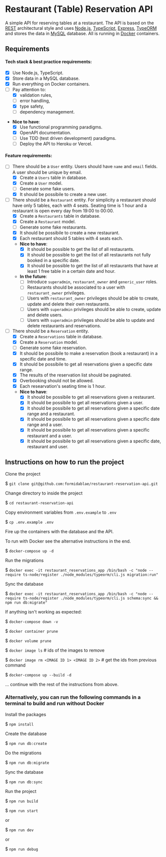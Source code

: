 # Restaurant (Table) Reservation API

A simple API for reserving tables at a restaurant.
The API is based on the [REST](https://en.wikipedia.org/wiki/Representational_state_transfer) architectural style and uses [Node.js](https://nodejs.org/), [TypeScript](https://www.typescriptlang.org/), [Express](https://expressjs.com/), [TypeORM](https://typeorm.io/) and stores the data in [MySQL](https://www.mysql.com/) database. All is running in [Docker](https://www.docker.com/) containers.

## Requirements
#### Tech stack & best practice requirements:
* [x] Use Node.js, TypeScript.
* [x] Store data in a MySQL database.
* [x] Run everything on Docker containers.
* [ ] Pay attention to:
  * [x] validation rules,
  * [ ] error handling,
  * [x] type safety,
  * [ ] dependency management.
* **Nice to have**:
  * [x] Use functional programming paradigms.
  * [x] OpenAPI documentation.
  * [ ] Use TDD (test driven development) paradigms.
  * [ ] Deploy the API to Heroku or Vercel.

#### Feature requirements:
* [ ] There should be a `User` entity. Users should have `name` and `email` fields. A user should be unique by email.
  * [x] Create a `Users` table in database.
  * [x] Create a `User` model.
  * [ ] Generate some fake users.
  * [x] It should be possibile to create a new user.
* [ ] There should be a `Restaurant` entity. For simplicity a restaurant should have only 5 tables, each with 4 seats. Seating time is 1 hour and a restaurant is open every day from 19:00 to 00:00.
  * [x] Create a `Restaurants` table in database.
  * [x] Create a `Restaurant` model.
  * [ ] Generate some fake restaurants.
  * [x] It should be possibile to create a new restaurant.
  * [x] Each restaurant should 5 tables with 4 seats each.
  * **Nice to have**:
    * [x] It should be possible to get the list of all restaurants.
    * [x] It should be possible to get the list of all restaurants not fully booked in a specific date.
    * [x] It should be possible to get the list of all restaurants that have at least 1 free table in a certain date and hour.
  * **In the future**:
    * [ ] Introduce `superadmin`, `restaurant_owner` and `generic_user` roles.
    * [ ] Restaurants should be associated to a user with `restaurant_owner` privileges.
    * [ ] Users with `restaurant_owner` privileges should be able to create, update and delete their own restaurants.
    * [ ] Users with `superadmin` privileges should be able to create, update and delete users.
    * [ ] Users with `superadmin` privileges should be able to update and delete restaurants and reservations.
* [ ] There should be a `Reservation` entity.
  * [x] Create a `Reservations` table in database.
  * [x] Create a `Reservation` model.
  * [ ] Generate some fake reservation.
  * [x] It should be possibile to make a reservation (book a restaurant) in a specific date and time.
  * [x] It should be possibile to get all reservations given a specific date range.
  * [x] The results of the reservation list should be paginated.
  * [x] Overbooking should not be allowed.
  * [x] Each researvation's seating time is 1 hour.
  * **Nice to have**:
    * [x] It should be possibile to get all reservations given a restaurant.
    * [x] It should be possibile to get all reservations given a user.
    * [x] It should be possibile to get all reservations given a specific date range and a restaurant.
    * [x] It should be possibile to get all reservations given a specific date range and a user.
    * [x] It should be possibile to get all reservations given a specific restaurant and a user.
    * [x] It should be possibile to get all reservations given a specific date, restaurant and user.

## Instructions on how to run the project
Clone the project

$ `git clone git@github.com:formidablae/restaurant-reservation-api.git`

Change directory to inside the project

$ `cd restaurant-reservation-api`

Copy environment variables from `.env.example` to `.env`

$ `cp .env.example .env`

Fire up the containers with the database and the API.

To run with Docker see the alternative instructions in the end.

$ `docker-compose up -d`

Run the migrations

$ `docker exec -it restaurant_reservations_app /bin/bash -c "node --require ts-node/register ./node_modules/typeorm/cli.js migration:run"`

Sync the database

$ `docker exec -it restaurant_reservations_app /bin/bash -c "node --require ts-node/register ./node_modules/typeorm/cli.js schema:sync && npm run db:migrate"`


If anything isn't working as expected:

$ `docker-compose down -v`

$ `docker container prune`

$ `docker volume prune`

$ `docker image ls`  # ids of the images to remove

$ `docker image rm <IMAGE ID 1> <IMAGE ID 2>`  # get the ids from previous command

$ `docker-compose up --build -d`

... continue with the rest of the instructions from above.

### Alternatively, you can run the following commands in a terminal to build and run without Docker

Install the packages

$ `npm install`

Create the database

$ `npm run db:create`

Do the migrations

$ `npm run db:migrate`

<!--
Seed the database with dummy data

 $ `npm run db:seed`
 -->

Sync the database

$ `npm run db:sync`

Run the project

$ `npm run build`

$ `npm run start`

or

$ `npm run dev`

or

$ `npm run debug`
